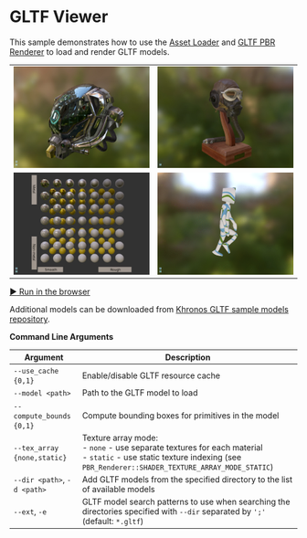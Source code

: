 # GLTF Viewer

This sample demonstrates how to use the [Asset Loader](https://github.com/DiligentGraphics/DiligentTools/tree/master/AssetLoader)
and [GLTF PBR Renderer](https://github.com/DiligentGraphics/DiligentFX/tree/master/PBR) to load and render GLTF models.

| | |
|-----------------|-----------------|
| ![](https://github.com/DiligentGraphics/DiligentFX/blob/master/PBR/screenshots/damaged_helmet.jpg) | ![](https://github.com/DiligentGraphics/DiligentFX/blob/master/PBR/screenshots/flight_helmet.jpg) |
| ![](https://github.com/DiligentGraphics/DiligentFX/blob/master/PBR/screenshots/mr_spheres.jpg)     | ![](screenshots/cesium_man_large.gif)  |

[:arrow_forward: Run in the browser](https://diligentgraphics.github.io/wasm-modules/GLTFViewer/GLTFViewer.html)

Additional models can be downloaded from [Khronos GLTF sample models repository](https://github.com/KhronosGroup/glTF-Sample-Models).

**Command Line Arguments**

| Argument                     |          Description               |
|------------------------------|------------------------------------|
| `--use_cache {0,1}`		   | Enable/disable GLTF resource cache |
| `--model <path>`			   | Path to the GLTF model to load     |
| `--compute_bounds {0,1}`	   | Compute bounding boxes for primitives in the model |
| `--tex_array {none,static}`  | Texture array mode: <br/> - `none` - use separate textures for each material <br/> - `static` - use static texture indexing (see `PBR_Renderer::SHADER_TEXTURE_ARRAY_MODE_STATIC`) |
| `--dir <path>`, `-d <path>`  | Add GLTF models from the specified directory to the list of available models |
| `--ext`, `-e`				   | GLTF model search patterns to use when searching the directories specified with `--dir` separated by `';'` (default: `*.gltf`) |
